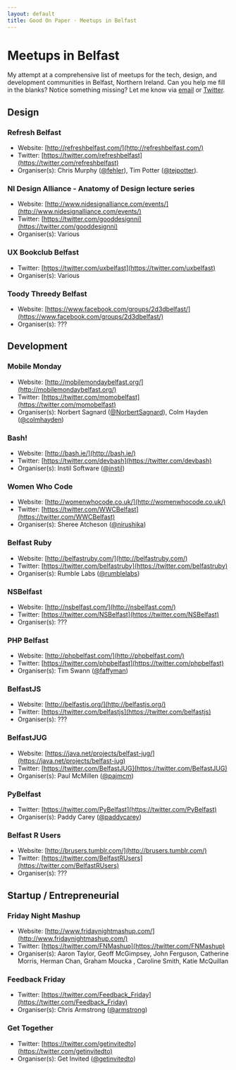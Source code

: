 ```yaml
---
layout: default
title: Good On Paper · Meetups in Belfast
---
```


# Meetups in Belfast

My attempt at a comprehensive list of meetups for the tech, design, and development communities in Belfast, Northern Ireland. Can you help me fill in the blanks? Notice something missing? Let me know via [email](mailto:andy@goodonpaper.com) or [Twitter](https://twitter.com/andymcmillan).

## Design

### Refresh Belfast
* Website: [http://refreshbelfast.com/](http://refreshbelfast.com/)
* Twitter: [https://twitter.com/refreshbelfast](https://twitter.com/refreshbelfast)
* Organiser(s): Chris Murphy ([@fehler](https://twitter.com/fehler)), Tim Potter ([@tejpotter](https://twitter.com/tejpotter)).

### NI Design Alliance - Anatomy of Design lecture series
* Website: [http://www.nidesignalliance.com/events/](http://www.nidesignalliance.com/events/)
* Twitter: [https://twitter.com/gooddesignni](https://twitter.com/gooddesignni)
* Organiser(s): Various

### UX Bookclub Belfast
* Twitter: [https://twitter.com/uxbelfast](https://twitter.com/uxbelfast)
* Organiser(s): Various

### Toody Threedy Belfast
* Website: [https://www.facebook.com/groups/2d3dbelfast/](https://www.facebook.com/groups/2d3dbelfast/)
* Organiser(s): ???

## Development

### Mobile Monday
* Website: [http://mobilemondaybelfast.org/](http://mobilemondaybelfast.org/)
* Twitter: [https://twitter.com/momobelfast](https://twitter.com/momobelfast)
* Organiser(s): Norbert Sagnard ([@NorbertSagnard](https://twitter.com/NorbertSagnard)), Colm Hayden ([@colmhayden](https://twitter.com/colmhayden))

### Bash!
* Website: [http://bash.ie/](http://bash.ie/)
* Twitter: [https://twitter.com/devbash](https://twitter.com/devbash)
* Organiser(s): Instil Software ([@instil](https://twitter.com/instil))

### Women Who Code
* Website: [http://womenwhocode.co.uk/](http://womenwhocode.co.uk/)
* Twitter: [https://twitter.com/WWCBelfast](https://twitter.com/WWCBelfast)
* Organiser(s): Sheree Atcheson ([@nirushika](https://twitter.com/nirushika))

### Belfast Ruby
* Website: [http://belfastruby.com/](http://belfastruby.com/)
* Twitter: [https://twitter.com/belfastruby](https://twitter.com/belfastruby)
* Organiser(s): Rumble Labs ([@rumblelabs](https://twitter.com/rumblelabs))
 
### NSBelfast
* Website: [http://nsbelfast.com/](http://nsbelfast.com/)
* Twitter: [https://twitter.com/NSBelfast](https://twitter.com/NSBelfast)
* Organiser(s): ???

### PHP Belfast
* Website: [http://phpbelfast.com/](http://phpbelfast.com/)
* Twitter: [https://twitter.com/phpbelfast](https://twitter.com/phpbelfast)
* Organiser(s): Tim Swann ([@faffyman](https://twitter.com/faffyman))

### BelfastJS
* Website: [http://belfastjs.org/](http://belfastjs.org/)
* Twitter: [https://twitter.com/belfastjs](https://twitter.com/belfastjs)
* Organiser(s): ???

### BelfastJUG
* Website: [https://java.net/projects/belfast-jug/](https://java.net/projects/belfast-jug)
* Twitter: [https://twitter.com/BelfastJUG](https://twitter.com/BelfastJUG)
* Organiser(s): Paul McMillen ([@pajmcm](https://twitter.com/pajmcm))
 
### PyBelfast
* Twitter: [https://twitter.com/PyBelfast](https://twitter.com/PyBelfast)
* Organiser(s): Paddy Carey ([@paddycarey](https://twitter.com/paddycarey))
 
### Belfast R Users
* Website: [http://brusers.tumblr.com/](http://brusers.tumblr.com/)
* Twitter: [https://twitter.com/BelfastRUsers](https://twitter.com/BelfastRUsers)
* Organiser(s): ???

## Startup / Entrepreneurial

### Friday Night Mashup
* Website: [http://www.fridaynightmashup.com/](http://www.fridaynightmashup.com/)
* Twitter: [https://twitter.com/FNMashup](https://twitter.com/FNMashup)
* Organiser(s): Aaron Taylor, Geoff McGimpsey, John Ferguson, Catherine Morris, Herman Chan, Graham Moucka , Caroline Smith, Katie McQuillan

### Feedback Friday
* Twitter: [https://twitter.com/Feedback_Friday](https://twitter.com/Feedback_Friday)
* Organiser(s): Chris Armstrong ([@armstrong](https://twitter.com/armstrong))

### Get Together
* Twitter: [https://twitter.com/getinvitedto](https://twitter.com/getinvitedto)
* Organiser(s): Get Invited ([@getinvitedto](https://twitter.com/getinvitedto))
